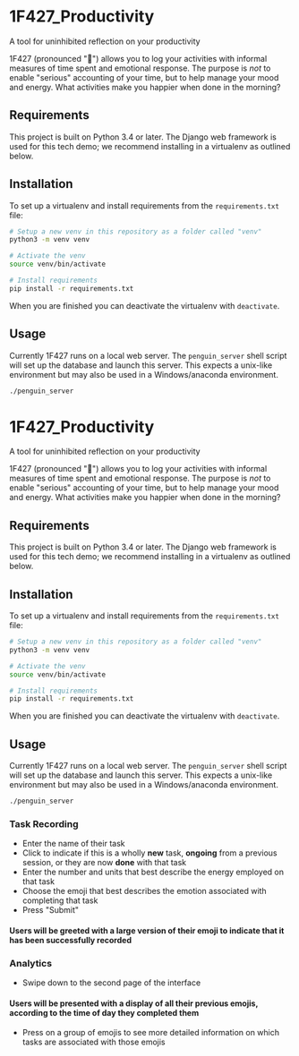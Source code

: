 # 1F427_Productivity
A tool for uninhibited reflection on your productivity 

1F427 (pronounced ":penguin:") allows you to log your activities with
informal measures of time spent and emotional response. The purpose is
*not* to enable "serious" accounting of your time, but to help manage
your mood and energy. What activities make you happier when done in
the morning?

## Requirements

This project is built on Python 3.4 or later.  The Django web
framework is used for this tech demo; we recommend installing in a
virtualenv as outlined below.


## Installation

To set up a virtualenv and install requirements from the `requirements.txt` file:

```bash
# Setup a new venv in this repository as a folder called "venv"
python3 -m venv venv

# Activate the venv
source venv/bin/activate

# Install requirements
pip install -r requirements.txt
```

When you are finished you can deactivate the virtualenv with `deactivate`.

## Usage

Currently 1F427 runs on a local web server. The `penguin_server` shell script will set up the database and launch this server. This expects a unix-like environment but may also be used in a Windows/anaconda environment.

```bash
./penguin_server
```

# 1F427_Productivity
A tool for uninhibited reflection on your productivity 

1F427 (pronounced ":penguin:") allows you to log your activities with
informal measures of time spent and emotional response. The purpose is
*not* to enable "serious" accounting of your time, but to help manage
your mood and energy. What activities make you happier when done in
the morning?

## Requirements

This project is built on Python 3.4 or later.  The Django web
framework is used for this tech demo; we recommend installing in a
virtualenv as outlined below.


## Installation

To set up a virtualenv and install requirements from the `requirements.txt` file:

```bash
# Setup a new venv in this repository as a folder called "venv"
python3 -m venv venv

# Activate the venv
source venv/bin/activate

# Install requirements
pip install -r requirements.txt
```

When you are finished you can deactivate the virtualenv with `deactivate`.

## Usage

Currently 1F427 runs on a local web server. The `penguin_server` shell script will set up the database and launch this server. This expects a unix-like environment but may also be used in a Windows/anaconda environment.

```bash
./penguin_server
```

### Task Recording

+ Enter the name of their task
+ Click to indicate if this is a wholly **new** task, **ongoing** from a previous session, or they are now **done** with that task
+ Enter the number and units that best describe the energy employed on that task
+ Choose the emoji that best describes the emotion associated with completing that task
+ Press "Submit"

#### Users will be greeted with a large version of their emoji to indicate that it has been successfully recorded

### Analytics

+ Swipe down to the second page of the interface

#### Users will be presented with a display of all their previous emojis, according to the time of day they completed them

+ Press on a group of emojis to see more detailed information on which tasks are associated with those emojis
